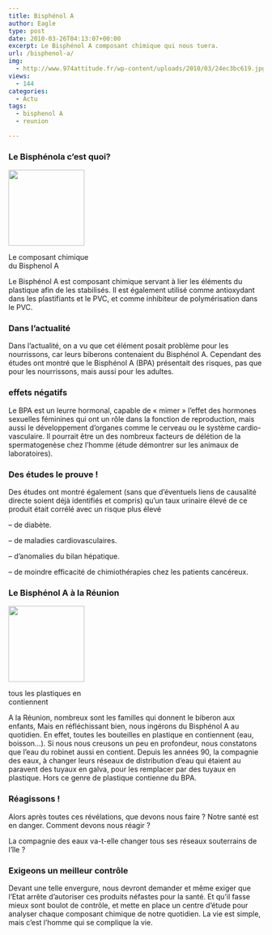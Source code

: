 ```yaml
---
title: Bisphénol A
author: Eagle
type: post
date: 2010-03-26T04:13:07+00:00
excerpt: Le Bisphénol A composant chimique qui nous tuera.
url: /bisphenol-a/
img:
  - http://www.974attitude.fr/wp-content/uploads/2010/03/24ec3bc619.jpg
views:
  - 144
categories:
  - Actu
tags:
  - bisphenol A
  - reunion

---
```

### Le Bisphénola c&rsquo;est quoi?

<div id="attachment_1360" style="width: 160px" class="wp-caption alignright">
  <img aria-describedby="caption-attachment-1360" src="https://i2.wp.com/974attitude.fr/wp-content/uploads/2010/03/250px-Bisphenol_A.png?resize=150%2C150" alt="" title="Bisphenol_A" width="150" height="150" class="size-thumbnail wp-image-1360" data-recalc-dims="1" />
  
  <p id="caption-attachment-1360" class="wp-caption-text">
    Le composant chimique du Bisphenol A
  </p>
</div>Le Bisphénol A est composant chimique servant à lier les éléments du plastique afin de les stabilisés. Il est également utilisé comme antioxydant dans les plastifiants et le PVC, et comme inhibiteur de polymérisation dans le PVC.

### Dans l&rsquo;actualité

Dans l’actualité, on a vu que cet élément posait problème pour les nourrissons, car leurs biberons contenaient du Bisphénol A. Cependant des études ont montré que le Bisphénol A (BPA) présentait des risques, pas que pour les nourrissons, mais aussi pour les adultes.

### effets négatifs

Le BPA est un leurre hormonal, capable de « mimer » l’effet des hormones sexuelles féminines qui ont un rôle dans la fonction de reproduction, mais aussi le développement d’organes comme le cerveau ou le système cardio-vasculaire. Il pourrait être un des nombreux facteurs de délétion de la spermatogenèse chez l&rsquo;homme (étude démontrer sur les animaux de laboratoires).

### Des études le prouve !

Des études ont montré également (sans que d&rsquo;éventuels liens de causalité directe soient déjà identifiés et compris) qu&rsquo;un taux urinaire élevé de ce produit était corrélé avec un risque plus élevé
  
&#8211; de diabète.
  
&#8211; de maladies cardiovasculaires.
  
&#8211; d&rsquo;anomalies du bilan hépatique.
  
&#8211; de moindre efficacité de chimiothérapies chez les patients cancéreux.

### Le Bisphénol A à la Réunion

<div id="attachment_1363" style="width: 160px" class="wp-caption alignright">
  <img aria-describedby="caption-attachment-1363" src="https://i1.wp.com/974attitude.fr/wp-content/uploads/2010/03/Sigg-contains-Bisphenol-A-150x150.jpg?resize=150%2C150" alt="" title="Bisphenol-A" width="150" height="150" class="size-thumbnail wp-image-1363" data-recalc-dims="1" />
  
  <p id="caption-attachment-1363" class="wp-caption-text">
    tous les plastiques en contiennent
  </p>
</div>A la Réunion, nombreux sont les familles qui donnent le biberon aux enfants, Mais en réfléchissant bien, nous ingérons du Bisphénol A au quotidien. En effet, toutes les bouteilles en plastique en contiennent (eau, boisson…). Si nous nous creusons un peu en profondeur, nous constatons que l’eau du robinet aussi en contient. Depuis les années 90, la compagnie des eaux, à changer leurs réseaux de distribution d’eau qui étaient au paravent des tuyaux en galva, pour les remplacer par des tuyaux en plastique. Hors ce genre de plastique contienne du BPA.

### Réagissons !

Alors après toutes ces révélations, que devons nous faire ? Notre santé est en danger. Comment devons nous réagir ?
  
La compagnie des eaux va-t-elle changer tous ses réseaux souterrains de l’île ?

### Exigeons un meilleur contrôle

Devant une telle envergure, nous devront demander et même exiger que l’Etat arrête d’autoriser ces produits néfastes pour la santé. Et qu’il fasse mieux sont boulot de contrôle, et mette en place un centre d’étude pour analyser chaque composant chimique de notre quotidien. La vie est simple, mais c’est l’homme qui se complique la vie.